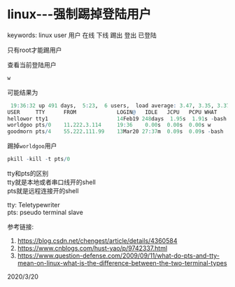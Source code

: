 # linux---强制踢掉登陆用户

keywords: linux user 用户 在线 下线 踢出 登出 已登陆  

只有root才能踢用户  

查看当前登陆用户  
```r
w
```

可能结果为  
```r
 19:36:32 up 491 days,  5:23,  6 users,  load average: 3.47, 3.35, 3.37
USER     TTY      FROM             LOGIN@   IDLE   JCPU   PCPU WHAT
hellowor tty1                      14Feb19 248days  1.95s  1.91s -bash
worldgoo pts/0    11.222.3.114     19:36    0.00s  0.00s  0.00s w
goodmorn pts/4    55.222.111.99    13Mar20 27:37m  0.09s  0.09s -bash
```

踢掉`worldgoo`用户  
```r
pkill -kill -t pts/0
```

tty和pts的区别  
tty就是本地或者串口线开的shell  
pts就是远程连接开的shell  

tty: Teletypewriter  
pts: pseudo terminal slave  


参考链接:  
1. https://blog.csdn.net/chengest/article/details/4360584  
2. https://www.cnblogs.com/hust-yao/p/9742337.html  
3. https://www.question-defense.com/2009/09/11/what-do-pts-and-tty-mean-on-linux-what-is-the-difference-between-the-two-terminal-types  


2020/3/20  
